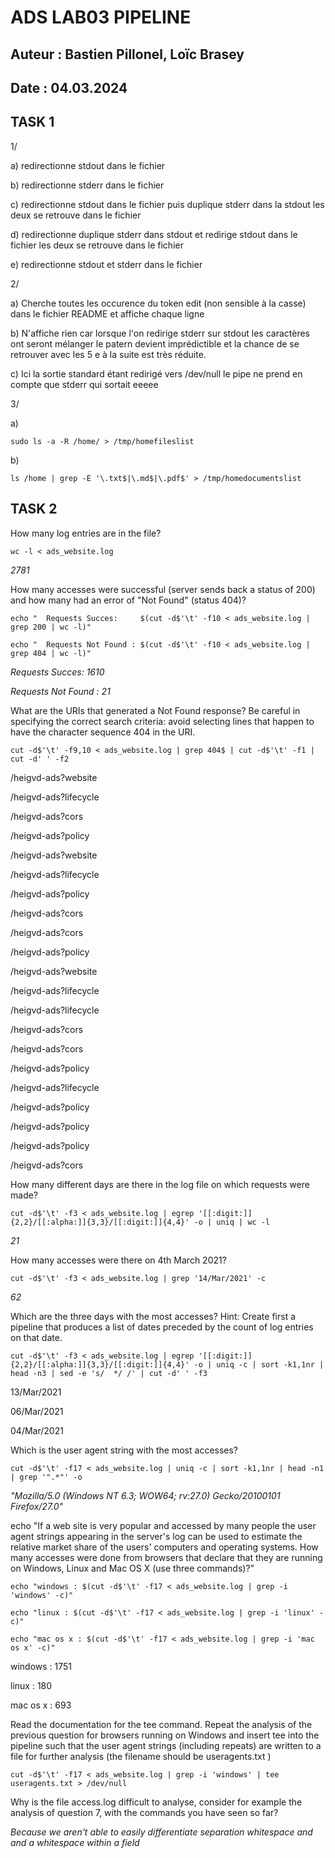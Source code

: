 # ADS LAB03 PIPELINE
## Auteur : Bastien Pillonel, Loïc Brasey
## Date : 04.03.2024

## TASK 1

1/

a) redirectionne stdout dans le fichier

b) redirectionne stderr dans le fichier

c) redirectionne stdout dans le fichier puis duplique stderr dans la stdout les deux se retrouve dans le fichier

d) redirectionne duplique stderr dans stdout et redirige stdout dans le fichier les deux se retrouve dans le fichier

e) redirectionne stdout et stderr dans le fichier

2/

a) Cherche toutes les occurence du token edit (non sensible à la casse) dans le fichier README et affiche chaque ligne

b) N'affiche rien car lorsque l'on redirige stderr sur stdout les caractères ont seront mélanger le patern devient imprédictible et la chance de se retrouver avec les 5 e à la suite est très réduite.

c) Ici la sortie standard étant redirigé vers /dev/null le pipe ne prend en compte que stderr qui sortait eeeee

3/

a)

```
sudo ls -a -R /home/ > /tmp/homefileslist
```

b)

```
ls /home | grep -E '\.txt$|\.md$|\.pdf$' > /tmp/homedocumentslist
```

## TASK 2

How many log entries are in the file?

```wc -l < ads_website.log```

_2781_

How many accesses were successful (server sends back a status of 200) and how many had an error of "Not Found" (status 404)?

```
echo "  Requests Succes:     $(cut -d$'\t' -f10 < ads_website.log | grep 200 | wc -l)"
```

```
echo "  Requests Not Found : $(cut -d$'\t' -f10 < ads_website.log | grep 404 | wc -l)"
```

_Requests Succes:     1610_

_Requests Not Found : 21_

What are the URIs that generated a Not Found response? Be careful in
specifying the correct search criteria: avoid selecting lines that happen to
have the character sequence 404 in the URI.

```
cut -d$'\t' -f9,10 < ads_website.log | grep 404$ | cut -d$'\t' -f1 | cut -d' ' -f2
```

/heigvd-ads?website

/heigvd-ads?lifecycle

/heigvd-ads?cors

/heigvd-ads?policy

/heigvd-ads?website

/heigvd-ads?lifecycle

/heigvd-ads?policy

/heigvd-ads?cors

/heigvd-ads?cors

/heigvd-ads?policy

/heigvd-ads?website

/heigvd-ads?lifecycle

/heigvd-ads?lifecycle

/heigvd-ads?cors

/heigvd-ads?cors

/heigvd-ads?policy

/heigvd-ads?lifecycle

/heigvd-ads?policy

/heigvd-ads?policy

/heigvd-ads?policy

/heigvd-ads?cors

How many different days are there in the log file on which requests were made?

```
cut -d$'\t' -f3 < ads_website.log | egrep '[[:digit:]]{2,2}/[[:alpha:]]{3,3}/[[:digit:]]{4,4}' -o | uniq | wc -l
```

_21_

How many accesses were there on 4th March 2021?

```
cut -d$'\t' -f3 < ads_website.log | grep '14/Mar/2021' -c
```

_62_

Which are the three days with the most accesses? Hint: Create first a pipeline that produces a list of dates preceded by the count of log entries on that date.

```
cut -d$'\t' -f3 < ads_website.log | egrep '[[:digit:]]{2,2}/[[:alpha:]]{3,3}/[[:digit:]]{4,4}' -o | uniq -c | sort -k1,1nr | head -n3 | sed -e 's/  */ /' | cut -d' ' -f3
```

13/Mar/2021

06/Mar/2021

04/Mar/2021

Which is the user agent string with the most accesses?

```
cut -d$'\t' -f17 < ads_website.log | uniq -c | sort -k1,1nr | head -n1 | grep '".*"' -o
```

_"Mozilla/5.0 (Windows NT 6.3; WOW64; rv:27.0) Gecko/20100101 Firefox/27.0"_

echo "If a web site is very popular and accessed by many people the user agent strings appearing in the server's log can be used to estimate the relative market share of the users' computers and operating systems. How many accesses were done from browsers that declare that they are running on Windows, Linux and Mac OS X (use three commands)?"

```
echo "windows : $(cut -d$'\t' -f17 < ads_website.log | grep -i 'windows' -c)"
```

```
echo "linux : $(cut -d$'\t' -f17 < ads_website.log | grep -i 'linux' -c)"
```

```
echo "mac os x : $(cut -d$'\t' -f17 < ads_website.log | grep -i 'mac os x' -c)"
```

windows : 1751

linux : 180

mac os x : 693

Read the documentation for the tee command. Repeat the analysis of the previous question for browsers running on Windows and insert tee into the pipeline such that the user agent strings (including repeats) are written to a file for further analysis (the filename should be useragents.txt )

```
cut -d$'\t' -f17 < ads_website.log | grep -i 'windows' | tee useragents.txt > /dev/null
```

Why is the file access.log difficult to analyse, consider for example the analysis of question 7, with the commands you have seen so far?

_Because we aren't able to easily differentiate separation whitespace and and a whitespace within a field_
